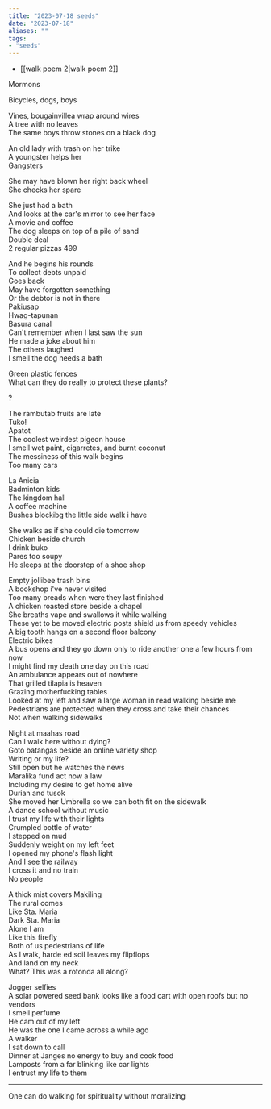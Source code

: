 ```yaml
---
title: "2023-07-18 seeds"
date: "2023-07-18"
aliases: ""
tags:
- "seeds"
---
```


- [[walk poem 2|walk poem 2]]

Mormons  

Bicycles, dogs, boys  

Vines, bougainvillea wrap around wires  
A tree with no leaves  
The same boys throw stones on a black dog  

An old lady with trash on her trike  
A youngster helps her  
Gangsters  

She may have blown her right back wheel  
She checks her spare  

She just had a bath  
And looks at the car's mirror to see her face  
A movie and coffee  
The dog sleeps on top of a pile of sand  
Double deal  
2 regular pizzas 499  

And he begins his rounds  
To collect debts unpaid  
Goes back  
May have forgotten something  
Or the debtor is not in there  
Pakiusap  
Hwag-tapunan  
Basura canal  
Can't remember when I last saw the sun  
He made a joke about him  
The others laughed  
I smell the dog needs a bath  

Green plastic fences  
What can they do really to protect these plants?  

?  

The rambutab fruits are late  
Tuko!  
Apatot  
The coolest weirdest pigeon house  
I smell wet paint, cigarretes, and burnt coconut  
The messiness of this walk begins  
Too many cars  

La Anicia  
Badminton kids  
The kingdom hall  
A coffee machine  
Bushes blockibg the little side walk i have  

She walks as if she could die tomorrow  
Chicken beside church  
I drink buko  
Pares too soupy  
He sleeps at the doorstep of a shoe shop  

Empty jollibee trash bins  
A bookshop i've never visited  
Too many breads when were they last finished  
A chicken roasted store beside a chapel  
She breaths vape and swallows it while walking  
These yet to be moved electric posts shield us from speedy vehicles  
A big tooth hangs on a second floor balcony  
Electric bikes  
A bus opens and they go down only to ride another one a few hours from now  
I might find my death one day on this road  
An ambulance appears out of nowhere  
That grilled tilapia is heaven  
Grazing motherfucking tables  
Looked at my left and saw a large woman in read walking beside me  
Pedestrians are protected when they cross and take their chances  
Not when walking sidewalks  

Night at maahas road  
Can I walk here without dying?  
Goto batangas beside an online variety shop  
Writing or my life?  
Still open but he watches the news  
Maralika fund act now a law  
Including my desire to get home alive  
Durian and tusok  
She moved her Umbrella so we can both fit on the sidewalk  
A dance school without music  
I trust my life with their lights  
Crumpled bottle of water  
I stepped on mud  
Suddenly weight on my left feet  
I opened my phone's flash light  
And I see the railway  
I cross it and no train  
No people  

A thick mist covers Makiling  
The rural comes  
Like Sta. Maria  
Dark Sta. Maria  
Alone I am  
Like this firefly  
Both of us pedestrians of life  
As I walk, harde ed soil leaves my flipflops  
And land on my neck  
What? This was a rotonda all along?  

Jogger selfies  
A solar powered seed bank looks like a food cart with open roofs   but no vendors  
I smell perfume  
He cam out of my left  
He was the one I came across a while ago  
A walker  
I sat down to call  
Dinner at Janges no energy to buy and cook food  
Lamposts from a far blinking like car lights  
I entrust my life to them  

---
One can do walking for spirituality without moralizing


